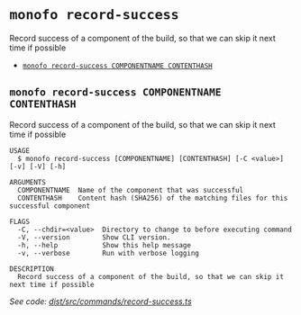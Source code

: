 `monofo record-success`
=======================

Record success of a component of the build, so that we can skip it next time if possible

* [`monofo record-success COMPONENTNAME CONTENTHASH`](#monofo-record-success-componentname-contenthash)

## `monofo record-success COMPONENTNAME CONTENTHASH`

Record success of a component of the build, so that we can skip it next time if possible

```
USAGE
  $ monofo record-success [COMPONENTNAME] [CONTENTHASH] [-C <value>] [-v] [-V] [-h]

ARGUMENTS
  COMPONENTNAME  Name of the component that was successful
  CONTENTHASH    Content hash (SHA256) of the matching files for this successful component

FLAGS
  -C, --chdir=<value>  Directory to change to before executing command
  -V, --version        Show CLI version.
  -h, --help           Show this help message
  -v, --verbose        Run with verbose logging

DESCRIPTION
  Record success of a component of the build, so that we can skip it next time if possible
```

_See code: [dist/src/commands/record-success.ts](https://github.com/vital-software/monofo-buildkite-plugin/blob/v6.0.0/dist/src/commands/record-success.ts)_
